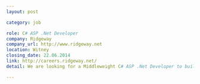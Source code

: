 ```yaml
---
layout: post

category: job

role: C# ASP .Net Developer
company: Ridgeway
company_url: http://www.ridgeway.net
location: Witney
closing_date: 22.06.2014
link: http://careers.ridgeway.net/
detail: We are looking for a Middleweight C# ASP .Net Developer to build technically excellent web solutions. Working with our highly experienced development team, you'll be able to shape the user interfaces for a range of projects and develop your skills considerably.

---
```

